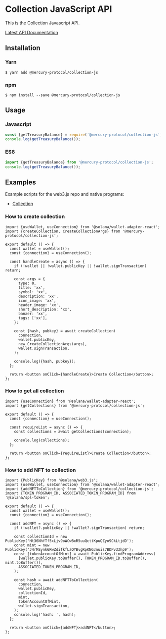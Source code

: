 # Collection JavaScript API

This is the Collection Javascript API.

[Latest API Documentation](https://github.com/MercuryProtocol-labs/collection)

## Installation

### Yarn

```
$ yarn add @mercury-protocol/collection-js
```

### npm

```
$ npm install --save @mercury-protocol/collection-js
```

## Usage

### Javascript

```js
const {getTreasuryBalance} = require('@mercury-protocol/collection-js');
console.log(getTreasuryBalance());
```

### ES6

```js
import {getTreasuryBalance} from '@mercury-protocol/collection-js';
console.log(getTreasuryBalance());
```

## Examples

Example scripts for the web3.js repo and native programs:

- [Collection](https://github.com/MercuryProtocol-labs/collection)

### How to create collection

```tsx
import {useWallet, useConnection} from '@solana/wallet-adapter-react';
import {createCollection, CreateCollectionArgs} from '@mercury-protocol/collection-js';

export default () => {
  const wallet = useWallet();
  const {connection} = useConnection();

  const handleCreate = async () => {
    if (!wallet || !wallet.publicKey || !wallet.signTransaction) return;

    const args = {
      type: 0,
      title: 'xx',
      symbol: 'xx',
      description: 'xx',
      icon_image: 'xx',
      header_image: 'xx',
      short_description: 'xx',
      banaer: 'xx',
      tags: ['xx'],
    };

    const {hash, pubkey} = await createCollection(
      connection,
      wallet.publicKey,
      new CreateCollectionArgs(args),
      wallet.signTransaction,
    );

    console.log({hash, pubkey});
  };

  return <button onClick={handleCreate}>Create Collection</button>;
};
```

### How to get all collection

```tsx
import {useConnection} from '@solana/wallet-adapter-react';
import {getCollections} from '@mercury-protocol/collection-js';

export default () => {
  const {connection} = useConnection();

  const requireList = async () => {
    const collections = await getCollections(connection);

    console.log(collections);
  };

  return <button onClick={requireList}>Create Collection</button>;
};
```

### How to add NFT to collection

```tsx
import {PublicKey} from '@solana/web3.js';
import {useWallet, useConnection} from '@solana/wallet-adapter-react';
import {addNFTToCollection} from '@mercury-protocol/collection-js';
import {TOKEN_PROGRAM_ID, ASSOCIATED_TOKEN_PROGRAM_ID} from '@solana/spl-token';

export default () => {
  const wallet = useWallet();
  const {connection} = useConnection();

  const addNFT = async () => {
    if (!wallet?.publicKey || !wallet?.signTransaction) return;

    const collectionId = new PublicKey('Ht36NhfTf5xLjv9oWCwBxR5uuQcttKpuQZyo9CkLtjdD');
    const mint = new PublicKey('J4rMSynk6RwZdifkfLaQYBvgRpKNG3nuis7BDPv33hp9');
    const [tokenAccountOfMint] = await PublicKey.findProgramAddress(
      [wallet.publicKey.toBuffer(), TOKEN_PROGRAM_ID.toBuffer(), mint.toBuffer()],
      ASSOCIATED_TOKEN_PROGRAM_ID,
    );

    const hash = await addNFTToCollection(
      connection,
      wallet.publicKey,
      collectionId,
      mint,
      tokenAccountOfMint,
      wallet.signTransaction,
    );
    console.log('hash: ', hash);
  };

  return <button onClick={addNFT}>addNFT</button>;
};
```
